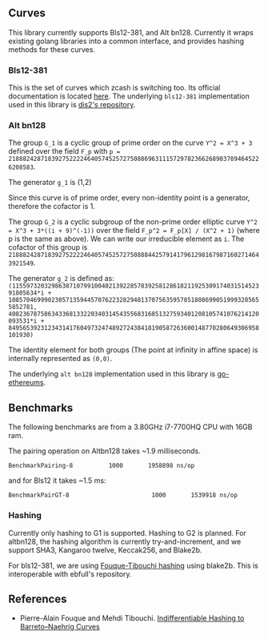 ## Curves
This library currently supports Bls12-381, and Alt bn128. Currently it wraps existing golang libraries into a common interface, and provides hashing methods for these curves.
### Bls12-381

This is the set of curves which zcash is switching too. Its official documentation is located [here](https://github.com/ebfull/pairing/tree/master/src/bls12_381). The underlying `bls12-381` implementation used in this library is [dis2's repository](https://github.com/philsippl/bls12).

### Alt bn128

The group `G_1` is a cyclic group of prime order on the curve `Y^2 = X^3 + 3` defined over the field `F_p` with `p = 21888242871839275222246405745257275088696311157297823662689037894645226208583`.

The generator `g_1` is (1,2)

Since this curve is of prime order, every non-identity point is a generator, therefore the cofactor is 1.

The group `G_2` is a cyclic subgroup of the non-prime order elliptic curve `Y^2 = X^3 + 3*((i + 9)^(-1))` over the field `F_p^2 = F_p[X] / (X^2 + 1)` (where p is the same as above). We can write our irreducible element as `i`. The cofactor of this group is `21888242871839275222246405745257275088844257914179612981679871602714643921549`.

The generator `g_2` is defined as: `(11559732032986387107991004021392285783925812861821192530917403151452391805634*i + 10857046999023057135944570762232829481370756359578518086990519993285655852781, 4082367875863433681332203403145435568316851327593401208105741076214120093531*i + 8495653923123431417604973247489272438418190587263600148770280649306958101930)`

The identity element for both groups (The point at infinity in affine space) is internally represented as `(0,0)`.

The underlying `alt bn128` implementation used in this library is [go-ethereums](https://github.com/ethereum/go-ethereum/tree/master/crypto/bn256).

## Benchmarks
The following benchmarks are from a 3.80GHz i7-7700HQ CPU with 16GB ram.

The pairing operation on Altbn128 takes ~1.9 milliseconds.
```
BenchmarkPairing-8   	    1000	   1958898 ns/op
```
and for Bls12 it takes ~1.5 ms:
```
BenchmarkPairGT-8               	    1000	   1539918 ns/op
```

### Hashing
Currently only hashing to G1 is supported. Hashing to G2 is planned.
For altbn128, the hashing algorithm is currently try-and-increment, and we support SHA3, Kangaroo twelve, Keccak256, and Blake2b.

For bls12-381, we are using [Fouque-Tibouchi hashing](http://www.di.ens.fr/~fouque/pub/latincrypt12.pdf) using blake2b. This is interoperable with ebfull's repository.

## References
- Pierre-Alain Fouque and Mehdi Tibouchi. [Indifferentiable Hashing to
Barreto–Naehrig Curves](http://www.di.ens.fr/~fouque/pub/latincrypt12.pdf)
